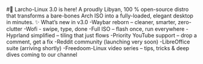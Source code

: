 #🌟 Larcho-Linux 3.0 is here!
A proudly Libyan, 100 % open-source distro that transforms a bare-bones Arch ISO into a fully-loaded, elegant desktop in minutes.
✨ What’s new in v3.0
-Waybar reborn – cleaner, smarter, zero-clutter
-Wofi - swipe, type, done
-Full ISO – flash once, run everywhere
-Hyprland simplified – tiling that just flows
-Priority YouTube support – drop a comment, get a fix
-Reddit community (launching very soon)
-LibreOffice suite (arriving shortly)
-Freedoom-Linux video series – tips, tricks & deep dives coming to our channel

